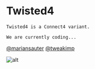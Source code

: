 # Twisted4


```
Twisted4 is a Connect4 variant.
```

```
We are currently coding...
```
[@mariansauter](https://github.com/mariansauter)
[@tweakimp](https://github.com/tweakimp)

![alt](https://gfycat.com/BitterCarefreeErin) 
